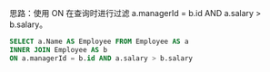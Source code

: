 思路：使用 ON 在查询时进行过滤 a.managerId = b.id AND a.salary > b.salary。

```sql
SELECT a.Name AS Employee FROM Employee AS a
INNER JOIN Employee AS b 
ON a.managerId = b.id AND a.salary > b.salary
```
